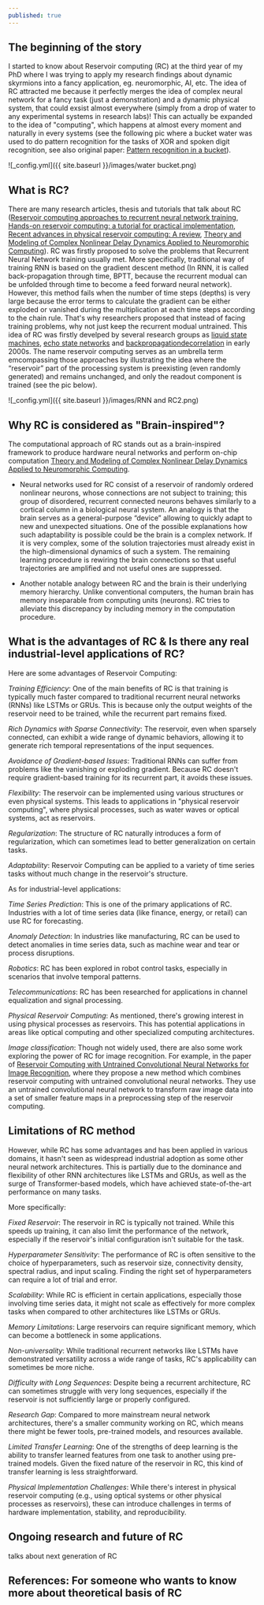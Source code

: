 ```yaml
---
published: true
---
```

## The beginning of the story

I started to know about Reservoir computing (RC) at the third year of my PhD where I was trying to apply my research findings about dynamic skyrmions into a fancy application, eg. neuromorphic, AI, etc. The idea of RC attracted me because it perfectly merges the idea of complex neural network for a fancy task (just a demonstration) and a dynamic physical system, that could exsist almost everywhere (simply from a drop of water to any experimental systems in research labs)! This can actually be expanded to the idea of "computing", which happens at almost every moment and naturally in every systems (see the following pic where a bucket water was used to do pattern recognition for the tasks of XOR and spoken digit recognition, see also original paper: [Pattern recognition in a bucket](https://link.springer.com/chapter/10.1007/978-3-540-39432-7_63)).

![_config.yml]({{ site.baseurl }}/images/water bucket.png)

## What is RC?

There are many research articles, thesis and tutorials that talk about RC ([Reservoir computing approaches to recurrent neural network training](https://amygdala.psychdept.arizona.edu/CompNeuro/Readings/week13/Lukosevicius-Jaeger+Reservoir-computing-recurrent-neural-network+CompSciRev+2019.pdf), [Hands-on reservoir computing: a tutorial for practical implementation](https://iopscience.iop.org/article/10.1088/2634-4386/ac7db7/pdf), [Recent advances in physical reservoir computing: A review](https://arxiv.org/pdf/1808.04962.pdf), [Theory and Modeling of Complex Nonlinear Delay Dynamics Applied to Neuromorphic Computing](https://hal.archives-ouvertes.fr/tel-01591441/file/PhD_thesis-Penkovsky-arch.pdf)). RC was firstly proposed to solve the problems that Recurrent Neural Network training usually met. More specifically, traditional way of training RNN is based on the gradient descent method (In RNN, it is called back-propagation through time, BPTT, because the recurrent modual can be unfolded through time to become a feed forward neural network). However, this method fails when the number of time steps (depths) is very large because the error terms to calculate the gradient can be either exploded or vanished during the multiplication at each time steps according to the chain rule. That's why researchers proposed that instead of facing training problems, why not just keep the recurrent modual untrained. This idea of RC was firstly develped by several research groups as [liquid state machines](https://direct.mit.edu/neco/article-abstract/14/11/2531/6650/Real-Time-Computing-Without-Stable-States-A-New), [echo state networks](https://www.ai.rug.nl/minds/uploads/EchoStatesTechRep.pdf) and [backpropagationdecorrelation](https://ieeexplore.ieee.org/document/1380039) in early 2000s. The name reservoir computing serves as an umbrella term emcompassing those approaches by illustrating the idea where the “reservoir” part of the processing system is preexisting (even randomly generated) and remains unchanged, and only the readout component is trained (see the pic below).

![_config.yml]({{ site.baseurl }}/images/RNN and RC2.png)


## Why RC is considered as "Brain-inspired"?

The computational approach of RC stands out as a brain-inspired framework to produce hardware neural networks and perform on-chip computation [Theory and Modeling of Complex Nonlinear Delay Dynamics Applied to Neuromorphic Computing](https://hal.archives-ouvertes.fr/tel-01591441/file/PhD_thesis-Penkovsky-arch.pdf). 
- Neural networks used for RC consist of a reservoir of randomly ordered nonlinear neurons, whose connections are not subject to training; this group of disordered, recurrent connected neurons behaves similarly to a cortical column in a biological neural system. An analogy is that the brain serves as a general-purpose “device” allowing to quickly adapt to new and unexpected situations. One of the possible explanations how such adaptability is possible could be the brain is a complex network. If it is very complex, some of the solution trajectories must already exist in the high-dimensional dynamics of such a system. The remaining learning procedure is rewiring the brain connections so that useful trajectories are amplified and not useful ones are suppressed.

- Another notable analogy between RC and the brain is their underlying memory hierarchy. Unlike conventional computers, the human brain has memory inseparable from computing units (neurons). RC tries to alleviate this discrepancy by including memory in the computation procedure.

## What is the advantages of RC & Is there any real industrial-level applications of RC?

Here are some advantages of Reservoir Computing:

_Training Efficiency_: One of the main benefits of RC is that training is typically much faster compared to traditional recurrent neural networks (RNNs) like LSTMs or GRUs. This is because only the output weights of the reservoir need to be trained, while the recurrent part remains fixed.

_Rich Dynamics with Sparse Connectivity_: The reservoir, even when sparsely connected, can exhibit a wide range of dynamic behaviors, allowing it to generate rich temporal representations of the input sequences.

_Avoidance of Gradient-based Issues_: Traditional RNNs can suffer from problems like the vanishing or exploding gradient. Because RC doesn't require gradient-based training for its recurrent part, it avoids these issues.

_Flexibility_: The reservoir can be implemented using various structures or even physical systems. This leads to applications in "physical reservoir computing", where physical processes, such as water waves or optical systems, act as reservoirs.

_Regularization_: The structure of RC naturally introduces a form of regularization, which can sometimes lead to better generalization on certain tasks.

_Adaptability_: Reservoir Computing can be applied to a variety of time series tasks without much change in the reservoir's structure.

As for industrial-level applications:

_Time Series Prediction_: This is one of the primary applications of RC. Industries with a lot of time series data (like finance, energy, or retail) can use RC for forecasting.

_Anomaly Detection_: In industries like manufacturing, RC can be used to detect anomalies in time series data, such as machine wear and tear or process disruptions.

_Robotics_: RC has been explored in robot control tasks, especially in scenarios that involve temporal patterns.

_Telecommunications_: RC has been researched for applications in channel equalization and signal processing.

_Physical Reservoir Computing_: As mentioned, there's growing interest in using physical processes as reservoirs. This has potential applications in areas like optical computing and other specialized computing architectures.

_Image classification_: Though not widely used, there are also some work exploring the power of RC for image recognition. For example, in the paper of [Reservoir Computing with Untrained Convolutional Neural Networks for Image Recognition](https://ieeexplore.ieee.org/document/8545471), where they propose a new method which combines reservoir computing with untrained convolutional neural networks. They use an untrained convolutional neural network to transform raw image data into a set of smaller feature maps in a preprocessing step of the reservoir computing. 


## Limitations of RC method

However, while RC has some advantages and has been applied in various domains, it hasn't seen as widespread industrial adoption as some other neural network architectures. This is partially due to the dominance and flexibility of other RNN architectures like LSTMs and GRUs, as well as the surge of Transformer-based models, which have achieved state-of-the-art performance on many tasks.

More specifically:

_Fixed Reservoir_: The reservoir in RC is typically not trained. While this speeds up training, it can also limit the performance of the network, especially if the reservoir's initial configuration isn't suitable for the task.

_Hyperparameter Sensitivity_: The performance of RC is often sensitive to the choice of hyperparameters, such as reservoir size, connectivity density, spectral radius, and input scaling. Finding the right set of hyperparameters can require a lot of trial and error.

_Scalability_: While RC is efficient in certain applications, especially those involving time series data, it might not scale as effectively for more complex tasks when compared to other architectures like LSTMs or GRUs.

_Memory Limitations_: Large reservoirs can require significant memory, which can become a bottleneck in some applications.

_Non-universality_: While traditional recurrent networks like LSTMs have demonstrated versatility across a wide range of tasks, RC's applicability can sometimes be more niche.

_Difficulty with Long Sequences_: Despite being a recurrent architecture, RC can sometimes struggle with very long sequences, especially if the reservoir is not sufficiently large or properly configured.

_Research Gap_: Compared to more mainstream neural network architectures, there's a smaller community working on RC, which means there might be fewer tools, pre-trained models, and resources available.

_Limited Transfer Learning_: One of the strengths of deep learning is the ability to transfer learned features from one task to another using pre-trained models. Given the fixed nature of the reservoir in RC, this kind of transfer learning is less straightforward.

_Physical Implementation Challenges_: While there's interest in physical reservoir computing (e.g., using optical systems or other physical processes as reservoirs), these can introduce challenges in terms of hardware implementation, stability, and reproducibility.


## Ongoing research and future of RC
talks about next generation of RC


References:
For someone who wants to know more about theoretical basis of RC
-
